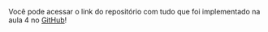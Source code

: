 Você pode acessar o link do repositório com tudo que foi implementado na aula 4 no [GitHub](https://github.com/alura-cursos/curso-nodejs-teste/tree/aula-4)!